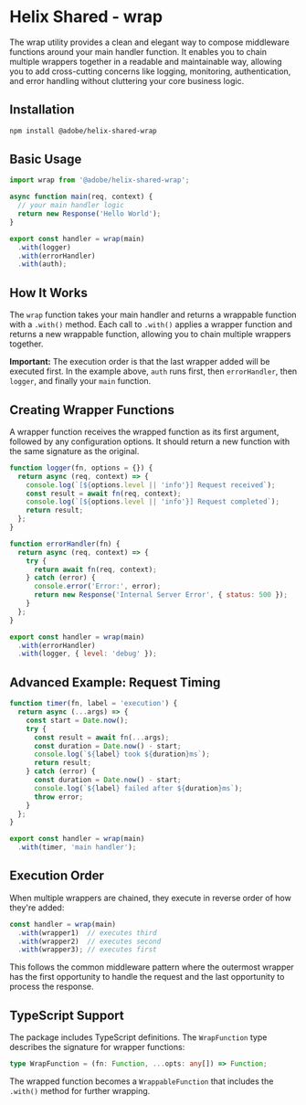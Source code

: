 # Helix Shared - wrap

The wrap utility provides a clean and elegant way to compose middleware functions around your main handler function. It enables you to chain multiple wrappers together in a readable and maintainable way, allowing you to add cross-cutting concerns like logging, monitoring, authentication, and error handling without cluttering your core business logic.

## Installation

```bash
npm install @adobe/helix-shared-wrap
```

## Basic Usage

```js
import wrap from '@adobe/helix-shared-wrap';

async function main(req, context) {
  // your main handler logic
  return new Response('Hello World');
}

export const handler = wrap(main)
  .with(logger)
  .with(errorHandler)
  .with(auth);
```

## How It Works

The `wrap` function takes your main handler and returns a wrappable function with a `.with()` method. Each call to `.with()` applies a wrapper function and returns a new wrappable function, allowing you to chain multiple wrappers together.

**Important:** The execution order is that the last wrapper added will be executed first. In the example above, `auth` runs first, then `errorHandler`, then `logger`, and finally your `main` function.

## Creating Wrapper Functions

A wrapper function receives the wrapped function as its first argument, followed by any configuration options. It should return a new function with the same signature as the original.

```js
function logger(fn, options = {}) {
  return async (req, context) => {
    console.log(`[${options.level || 'info'}] Request received`);
    const result = await fn(req, context);
    console.log(`[${options.level || 'info'}] Request completed`);
    return result;
  };
}

function errorHandler(fn) {
  return async (req, context) => {
    try {
      return await fn(req, context);
    } catch (error) {
      console.error('Error:', error);
      return new Response('Internal Server Error', { status: 500 });
    }
  };
}

export const handler = wrap(main)
  .with(errorHandler)
  .with(logger, { level: 'debug' });
```

## Advanced Example: Request Timing

```js
function timer(fn, label = 'execution') {
  return async (...args) => {
    const start = Date.now();
    try {
      const result = await fn(...args);
      const duration = Date.now() - start;
      console.log(`${label} took ${duration}ms`);
      return result;
    } catch (error) {
      const duration = Date.now() - start;
      console.log(`${label} failed after ${duration}ms`);
      throw error;
    }
  };
}

export const handler = wrap(main)
  .with(timer, 'main handler');
```

## Execution Order

When multiple wrappers are chained, they execute in reverse order of how they're added:

```js
const handler = wrap(main)
  .with(wrapper1)  // executes third
  .with(wrapper2)  // executes second
  .with(wrapper3); // executes first
```

This follows the common middleware pattern where the outermost wrapper has the first opportunity to handle the request and the last opportunity to process the response.

## TypeScript Support

The package includes TypeScript definitions. The `WrapFunction` type describes the signature for wrapper functions:

```typescript
type WrapFunction = (fn: Function, ...opts: any[]) => Function;
```

The wrapped function becomes a `WrappableFunction` that includes the `.with()` method for further wrapping.
